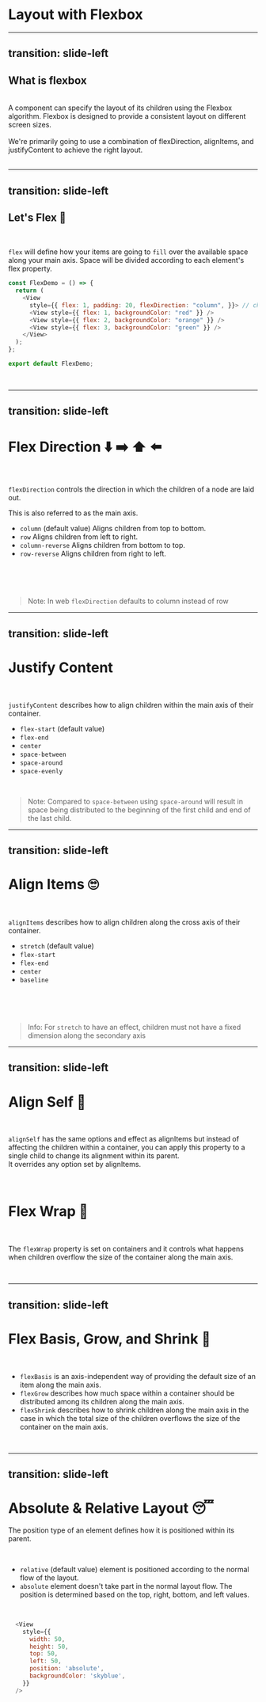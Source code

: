 # Layout with Flexbox

---
transition: slide-left
---

## What is flexbox

<br>
<div>
A component can specify the layout of its children using the Flexbox algorithm. Flexbox is designed to provide a consistent layout on different screen sizes.
</div>
<br>
<div>
We're primarily going to use a combination of <span v-mark.highlight.red="1"> flexDirection, </span> <span v-mark.highlight.red="2"> alignItems, </span> and <span v-mark.highlight.red="3"> justifyContent </span> to achieve the right layout.
</div>

<br>
<!--
This is to styling our components using flexbox to achieve responsiveness
-->


---
transition: slide-left
---

## Let's Flex 💪

<br>
<span>

`flex` will define how your items are going to `fill` over the available space along your main axis. Space will be divided according to each element's flex property.

</span>

```js
const FlexDemo = () => {
  return (
    <View
      style={{ flex: 1, padding: 20, flexDirection: "column", }}> // change 
      <View style={{ flex: 1, backgroundColor: "red" }} />
      <View style={{ flex: 2, backgroundColor: "orange" }} />
      <View style={{ flex: 3, backgroundColor: "green" }} />
    </View>
  );
};

export default FlexDemo;
```

<br>
<!--
A basic use of flex:
-->



---
transition: slide-left
---

# Flex Direction  ⬇️ ➡️ ⬆️ ⬅️ 

<br>
<span>

`flexDirection` controls the direction in which the children of a node are laid out. 

This is also referred to as the <span v-mark.box.orange="1"> main axis. </span>


- `column` <span v-mark.highlight.red="2"> (default value) </span> Aligns children from top to bottom.
- `row` Aligns children from left to right.
- `column-reverse` Aligns children from bottom to top.
- `row-reverse` Aligns children from right to left.

</span>
<br>
<br>
<br>

> Note: In web `flexDirection` defaults to column instead of row
> <br>

<!--
How flexDirection works:
-->


---
transition: slide-left
---

# Justify Content <carbon-text-align-justify />

<br>
<span>

`justifyContent` describes how to align children within the  <span v-mark.highlight.red="1"> main axis </span> of their container.


- `flex-start` (default value) 
- `flex-end`
- `center`
- `space-between` 
- `space-around` 
- `space-evenly` 

</span>
<br>

> Note: Compared to `space-between` using `space-around` will result in space being distributed to the beginning of the first child and end of the last child.
> <br>

<!-- 
- `flex-start (default value)` Align children of a container to the start of the container's main axis.
- `flex-end` Align children of a container to the end of the container's main axis.
- `center` Align children of a container in the center of the container's main axis.
- `space-between` Evenly space off children across the container's main axis, distributing the remaining space between the children.
- `space-around` Evenly space off children across the container's main axis, distributing the remaining space around the children. 
- `space-evenly` Evenly distribute children within the alignment container along the main axis.  -->




---
transition: slide-left
---

# Align Items 🙄

<br>
<span>

`alignItems` describes how to align children along the <span v-mark.highlight.red="1"> cross axis </span> of their container.


- `stretch` (default value)  
- `flex-start`
- `flex-end`
- `center` 
- `baseline` 

</span>
<br>
<br>
<br>

> Info: For `stretch` to have an effect, children must not have a fixed dimension along the secondary axis

<!-- 
stretch (default value) Stretch children of a container to match the height of the container's cross axis.

flex-start Align children of a container to the start of the container's cross axis.

flex-end Align children of a container to the end of the container's cross axis.

center Align children of a container in the center of the container's cross axis.

baseline Align children of a container along a common baseline. Individual children can be set to be the reference baseline for their parents.
 -->


---
transition: slide-left
---

# Align Self 🧐

<br>

`alignSelf` has the same options and effect as alignItems but instead of affecting the children within a container, you can apply this property to a single child to change its alignment within its parent. 
<br>
It <span v-mark.highlight.red="1" > overrides any option set by alignItems. </span>

<br>

# Flex Wrap 🎁

<br>

The `flexWrap` property is set on containers and it controls what happens when <span v-mark.highlight.red="2"> children overflow </span> the size of the container along the main axis.

<br>


---
transition: slide-left
---

# Flex Basis, Grow, and Shrink 🥱

<br>

- `flexBasis` is an axis-independent way of providing the default size of an item along the main axis.
- `flexGrow` describes how much space within a container should be distributed among its children along the main axis.
- `flexShrink` describes how to shrink children along the main axis in the case in which the total size of the children overflows the size of the container on the main axis. 

<br>


---
transition: slide-left
---

# Absolute & Relative Layout 😴

The position type of an element defines how it is positioned within its parent.

<br>

- `relative` (default value) element is positioned according to the normal flow of the layout.
- `absolute` element doesn't take part in the normal layout flow. The position is determined based on the <span v-mark.highlight.red="1"> top, right, bottom, and left </span> values.

<br>

```js
  <View
    style={{
      width: 50,
      height: 50,
      top: 50,
      left: 50,
      position: 'absolute',
      backgroundColor: 'skyblue',
    }}
  />
```

<br>

